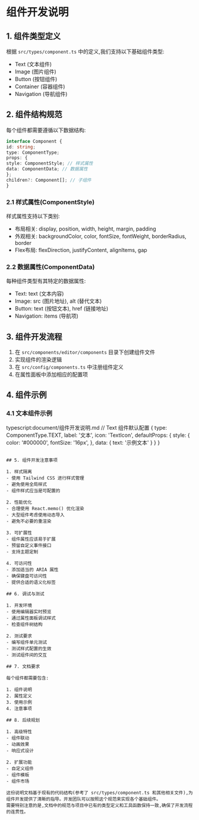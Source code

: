 # 组件开发说明

## 1. 组件类型定义

根据 `src/types/component.ts` 中的定义,我们支持以下基础组件类型:

- Text (文本组件)
- Image (图片组件) 
- Button (按钮组件)
- Container (容器组件)
- Navigation (导航组件)

## 2. 组件结构规范

每个组件都需要遵循以下数据结构:

```typescript
interface Component {
id: string;
type: ComponentType;
props: {
style: ComponentStyle; // 样式属性
data: ComponentData; // 数据属性
};
children?: Component[]; // 子组件
}
```

### 2.1 样式属性(ComponentStyle)

样式属性支持以下类别:

- 布局相关: display, position, width, height, margin, padding
- 外观相关: backgroundColor, color, fontSize, fontWeight, borderRadius, border
- Flex布局: flexDirection, justifyContent, alignItems, gap

### 2.2 数据属性(ComponentData)

每种组件类型有其特定的数据属性:

- Text: text (文本内容)
- Image: src (图片地址), alt (替代文本)
- Button: text (按钮文本), href (链接地址)
- Navigation: items (导航项)

## 3. 组件开发流程

1. 在 `src/components/editor/components` 目录下创建组件文件
2. 实现组件的渲染逻辑
3. 在 `src/config/components.ts` 中注册组件定义
4. 在属性面板中添加相应的配置项

## 4. 组件示例

### 4.1 文本组件示例
typescript:document/组件开发说明.md
// Text 组件默认配置
{
type: ComponentType.TEXT,
label: '文本',
icon: 'TextIcon',
defaultProps: {
style: {
color: '#000000',
fontSize: '16px',
},
data: {
text: '示例文本'
}
}
}
```

## 5. 组件开发注意事项

1. 样式隔离
- 使用 Tailwind CSS 进行样式管理
- 避免使用全局样式
- 组件样式应当是可配置的

2. 性能优化
- 合理使用 React.memo() 优化渲染
- 大型组件考虑使用动态导入
- 避免不必要的重渲染

3. 可扩展性
- 组件属性应该易于扩展
- 预留自定义事件接口
- 支持主题定制

4. 可访问性
- 添加适当的 ARIA 属性
- 确保键盘可访问性
- 提供合适的语义化标签

## 6. 调试与测试

1. 开发环境
- 使用编辑器实时预览
- 通过属性面板调试样式
- 检查组件树结构

2. 测试要求
- 编写组件单元测试
- 测试样式配置的生效
- 测试组件间的交互

## 7. 文档要求

每个组件都需要包含:

1. 组件说明
2. 属性定义
3. 使用示例
4. 注意事项

## 8. 后续规划

1. 高级特性
- 组件联动
- 动画效果
- 响应式设计

2. 扩展功能
- 自定义组件
- 组件模板
- 组件市场

这份说明文档基于现有的代码结构(参考了 src/types/component.ts 和其他相关文件),为组件开发提供了清晰的指导。开发团队可以按照这个规范来实现各个基础组件。
需要特别注意的是,文档中的规范与项目中已有的类型定义和工具函数保持一致,确保了开发流程的连贯性。